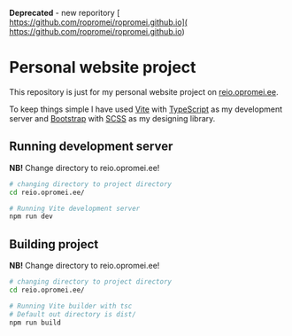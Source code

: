 **Deprecated** - new reporitory [
https://github.com/ropromei/ropromei.github.io](
https://github.com/ropromei/ropromei.github.io)

# Personal website project

This repository is just for my personal website project on [reio.opromei.ee](https://reio.opromei.ee/).

To keep things simple I have used [Vite](https://vitejs.dev/) with [TypeScript](https://www.typescriptlang.org/) as my development server and [Bootstrap](https://getbootstrap.com/) with [SCSS](https://sass-lang.com/) as my designing library.

## Running development server

**NB!** Change directory to reio.opromei.ee!

~~~bash
# changing directory to project directory
cd reio.opromei.ee/

# Running Vite development server
npm run dev
~~~

## Building project

**NB!** Change directory to reio.opromei.ee!

~~~bash
# changing directory to project directory
cd reio.opromei.ee/

# Running Vite builder with tsc
# Default out directory is dist/
npm run build
~~~